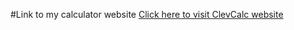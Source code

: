 #Link to my calculator website
<a href="https://ashish4kmax.github.io/ClevCalc.github.io/" alt="clevcalc">Click here to visit ClevCalc website</a>
